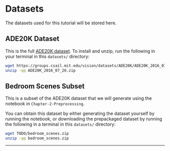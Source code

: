 # Datasets
The datasets used for this tutorial will be stored here.

## ADE20K Dataset
This is the full [ADE20K dataset][ade20k]. To install and unzip, run the
following in your terminal in this `datasets/` directory:
```bash
wget https://groups.csail.mit.edu/vision/datasets/ADE20K/ADE20K_2016_07_26.zip
unzip -qq ADE20K_2016_07_26.zip
```

## Bedroom Scenes Subset
This is a subset of the ADE20K dataset that we will generate using the notebook
in `Chapter-2-Preprocessing`.

You can obtain this dataset by either generating the dataset yourself by running
the notebook, or downloading the prepackaged dataset by running the following in
a terminal in this `datasets/` directory:
```bash
wget TODO/bedroom_scenes.zip
unzip -qq bedroom_scenes.zip
```



---
[ade20k]: https://groups.csail.mit.edu/vision/datasets/ADE20K/ADE20K_2016_07_26.zip


